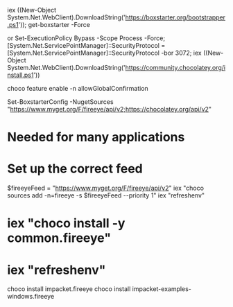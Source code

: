 iex ((New-Object System.Net.WebClient).DownloadString('https://boxstarter.org/bootstrapper.ps1')); get-boxstarter -Force

or
Set-ExecutionPolicy Bypass -Scope Process -Force; [System.Net.ServicePointManager]::SecurityProtocol = [System.Net.ServicePointManager]::SecurityProtocol -bor 3072; iex ((New-Object System.Net.WebClient).DownloadString('https://community.chocolatey.org/install.ps1'))

choco feature enable -n allowGlobalConfirmation


Set-BoxstarterConfig -NugetSources "https://www.myget.org/F/fireeye/api/v2;https://chocolatey.org/api/v2"
# Needed for many applications
# Set up the correct feed
$fireeyeFeed = "https://www.myget.org/F/fireeye/api/v2"
iex "choco sources add -n=fireeye -s $fireeyeFeed --priority 1"
iex "refreshenv"
# iex "choco install -y common.fireeye"
# iex "refreshenv"

choco install impacket.fireeye
choco install impacket-examples-windows.fireeye
